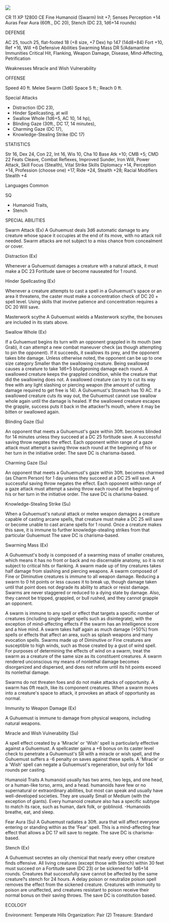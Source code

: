 ![](https://i.imgur.com/IN3476x.jpeg)

 CR 11
XP 12800
CE Fine Humanoid (Swarm)
Init +7; Senses  Perception +14
Auras Fear Aura (60ft., DC 20), Stench (DC 23, 1d6+14 rounds)

DEFENSE

AC 25, touch 25, flat-footed 18 (+8 size, +7 Dex)
hp 147 (14d8+84)
Fort +10, Ref +16, Will +6
Defensive Abilities Swarming Mass
DR 5/Adamantine Immunities Critical Hit, Flanking, Weapon Damage, Disease, Mind-Affecting, Petrification 

Weaknesses Miracle and Wish Vulnerability

OFFENSE

Speed 40 ft.
Melee Swarm (3d6)
Space 5 ft.; Reach 0 ft.

 Special Attacks  

* Distraction (DC 23), 
* Hinder Spellcasting, at will 
* Swallow Whole (1d6+5, AC 10, 14 hp), 
* Blinding Gaze (30ft., DC 17, 14 minutes), 
* Charming Gaze (DC 17), 
* Knowledge-Stealing Strike (DC 17)

STATISTICS

Str 16, Dex 24, Con 22, Int 16, Wis 10, Cha 10
Base Atk +10; CMB +5; CMD 22
Feats Cleave, Combat Reflexes, Improved Sunder, Iron Will, Power Attack, Skill Focus (Stealth), Vital Strike
Skills Diplomacy +14, Perception +14, Profession (choose one) +17, Ride +24, Stealth +28; Racial Modifiers Stealth +4

Languages Common

SQ 

* Humanoid Traits, 
* Stench

SPECIAL ABILITIES

Swarm Attack (Ex) 
 A Guhuemust deals 3d6 automatic damage to any creature whose space it occupies at the end of its move, with no attack roll needed.  Swarm attacks are not subject to a miss chance from concealment or cover.

Distraction (Ex) 

 Whenever a Guhuemust damages a creature with a natural attack, it must make a DC 23 Fortitude save or become nauseated for 1 round.

Hinder Spellcasting (Ex) 

 Whenever a creature attempts to cast a spell in a Guhuemust's space or an area it threatens, the caster must make a concentration check of DC 20 + spell level.  Using skills that involve patience and concentration requires a DC 20 Will save.

Masterwork scythe
A Guhuemust wields a Masterwork scythe, the bonuses are included in its stats above.

Swallow Whole (Ex) 

 If a Guhuemust begins its turn with an opponent grappled in its mouth (see Grab), it can attempt a new combat maneuver check (as though attempting to pin the opponent). If it succeeds, it swallows its prey, and the opponent takes bite damage. Unless otherwise noted, the opponent can be up to one size category Smaller than the swallowing creature. Being swallowed causes a creature to take 1d6+5 bludgeoning damage each round.  A swallowed creature keeps the grappled condition, while the creature that did the swallowing does not. A swallowed creature can try to cut its way free with any light slashing or piercing weapon (the amount of cutting damage required to get free is 14).  A Guhuemust's Stomach has 10 AC.  If a swallowed creature cuts its way out, the Guhuemust cannot use swallow whole again until the damage is healed. If the swallowed creature escapes the grapple, success puts it back in the attacker?s mouth, where it may be bitten or swallowed again.

Blinding Gaze (Su) 

 An opponent that meets a Guhuemust's gaze within 30ft. becomes blinded for 14 minutes unless they succeed at a DC 25 fortitude save. A successful saving throw negates the effect. Each opponent within range of a gaze attack must attempt a saving throw each round at the beginning of his or her turn in the initiative order.  The save DC is charisma-based.

Charming Gaze (Su) 

 An opponent that meets a Guhuemust's gaze within 30ft. becomes charmed (as Charm Person) for 1 day unless they succeed at a DC 25 will save. A successful saving throw negates the effect. Each opponent within range of a gaze attack must attempt a saving throw each round at the beginning of his or her turn in the initiative order.  The save DC is charisma-based.

Knowledge-Stealing Strike (Su) 

 When a Guhuemust's natural attack or melee weapon damages a creature capable of casting arcane spells, that creature must make a DC 25 will save or become unable to cast arcane spells for 1 round. Once a creature makes this save, it is immune to further knowledge-stealing strikes from that particular Guhuemust The save DC is charisma-based.

Swarming Mass (Ex) 

 A Guhuemust's body is composed of a swarming mass of smaller creatures, which means it has no front or back and no discernable anatomy, so it is not subject to critical hits or flanking.  A swarm made up of tiny creatures takes half damage from slashing and piercing weapons.  A swarm composed of Fine or Diminutive creatures is immune to all weapon damage.  Reducing a swarm to 0 hit points or less causes it to break up, though damage taken until that point does not degrade its ability to attack or resist damage. Swarms are never staggered or reduced to a dying state by damage.  Also, they cannot be tripped, grappled, or bull rushed, and they cannot grapple an opponent.
 
A swarm is immune to any spell or effect that targets a specific number of creatures (including single-target spells such as disintegrate), with the exception of mind-affecting effects if the swarm has an Intelligence score and a hive mind.  A swarm takes half again as much damage (+50%) from spells or effects that affect an area, such as splash weapons and many evocation spells. Swarms made up of Diminutive or Fine creatures are susceptible to high winds, such as those created by a gust of wind spell.  For purposes of determining the effects of wind on a swarm, treat the swarm as a creature of the same size as its constituent creatures.  A swarm rendered unconscious my means of nonlethal damage becomes disorganized and dispersed, and does not reform until its hit points exceed its nonlethal damage.

Swarms do not threaten foes and do not make attacks of opportunity.  A swarm has 0ft reach, like its component creatures.  When a swarm moves into a creature's space to attack, it provokes an attack of opportunity as normal.

Immunity to Weapon Damage (Ex)

A Guhuemust is immune to damage from physical weapons, including natural weapons.

Miracle and Wish Vulnerability (Su) 

 A spell effect created by a 'Miracle' or 'Wish' spell is particularly effective against a Guhuemust.  A spellcaster gains a +6 bonus on its caster level check to penetrate a Guhuemust's SR with a miracle or wish spell, and the Guhuemust suffers a -6 penalty on saves against these spells.  A 'Miracle' or a 'Wish' spell can negate a Guhuemust's regeneration, but only for 1d4 rounds per casting.

Humanoid Traits
A humanoid usually has two arms, two legs, and one head, or a human-like torso, arms, and a head. humanoids have few or no supernatural or extraordinary abilities, but most can speak and usually have well-developed societies. They are usually Small or Medium (with the exception of giants). Every humanoid creature also has a specific subtype to match its race, such as human, dark folk, or goblinoid.
-Humanoids breathe, eat, and sleep.

Fear Aura (Su) 
 A Guhuemust radiates a 30ft. aura that will affect everyone entering or standing within as the 'Fear' spell.  This is a mind-affecting fear effect that allows a DC 17 will save to negate.   The save DC is charisma-based.

Stench (Ex) 

 A Guhuemust secretes an oily chemical that nearly every other creature finds offensive. All living creatures (except those with Stench) within 30 feet must succeed on a Fortitude save (DC 23) or be sickened for 1d6+14 rounds. Creatures that successfully save cannot be affected by the same creature?s stench for 24 hours. A delay poison or neutralize poison spell removes the effect from the sickened creature. Creatures with immunity to poison are unaffected, and creatures resistant to poison receive their normal bonus on their saving throws.  The save DC is constitution based.


ECOLOGY

Environment: Temperate Hills
Organization: Pair (2)
Treasure: Standard

